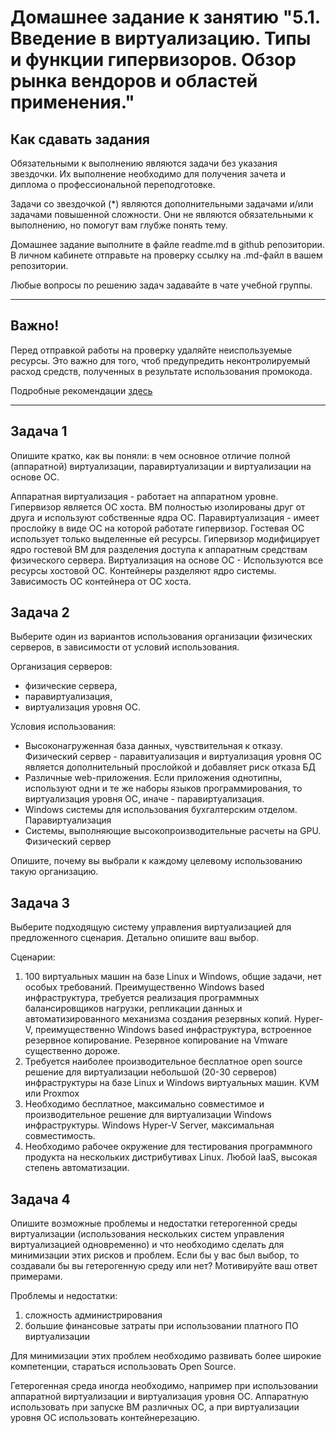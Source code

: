 
# Домашнее задание к занятию "5.1. Введение в виртуализацию. Типы и функции гипервизоров. Обзор рынка вендоров и областей применения."


## Как сдавать задания

Обязательными к выполнению являются задачи без указания звездочки. Их выполнение необходимо для получения зачета и диплома о профессиональной переподготовке.

Задачи со звездочкой (*) являются дополнительными задачами и/или задачами повышенной сложности. Они не являются обязательными к выполнению, но помогут вам глубже понять тему.

Домашнее задание выполните в файле readme.md в github репозитории. В личном кабинете отправьте на проверку ссылку на .md-файл в вашем репозитории.

Любые вопросы по решению задач задавайте в чате учебной группы.

---

## Важно!

Перед отправкой работы на проверку удаляйте неиспользуемые ресурсы.
Это важно для того, чтоб предупредить неконтролируемый расход средств, полученных в результате использования промокода.

Подробные рекомендации [здесь](https://github.com/netology-code/virt-homeworks/blob/virt-11/r/README.md)

---

## Задача 1

Опишите кратко, как вы поняли: в чем основное отличие полной (аппаратной) виртуализации, паравиртуализации и виртуализации на основе ОС.

Аппаратная виртуализация - работает на аппаратном уровне. Гипервизор является ОС хоста. ВМ полностью изолированы друг от друга и используют собственные ядра ОС.
Паравиртуализация - имеет прослойку в виде ОС на которой работате гипервизор. Гостевая ОС использует только выделенные ей ресурсы. Гипервизор модифицирует ядро гостевой ВМ для разделения доступа к аппаратным средствам физического сервера.
Виртуализация на основе ОС - Используются все ресурсы хостовой ОС. Контейнеры разделяют ядро системы. Зависимость ОС контейнера от ОС хоста.

## Задача 2

Выберите один из вариантов использования организации физических серверов, в зависимости от условий использования.

Организация серверов:
- физические сервера,
- паравиртуализация,
- виртуализация уровня ОС.

Условия использования:
- Высоконагруженная база данных, чувствительная к отказу.
Физический сервер - паравитуализация и виртуализация уровня ОС является дополнительный прослойкой и добавляет риск отказа БД
- Различные web-приложения.
Если приложения однотипны, используют одни и те же наборы языков программирования, то виртуализация уровня ОС, иначе - паравиртуализация.
- Windows системы для использования бухгалтерским отделом.
Паравиртуализация
- Системы, выполняющие высокопроизводительные расчеты на GPU.
Физический сервер

Опишите, почему вы выбрали к каждому целевому использованию такую организацию.

## Задача 3

Выберите подходящую систему управления виртуализацией для предложенного сценария. Детально опишите ваш выбор.

Сценарии:

1. 100 виртуальных машин на базе Linux и Windows, общие задачи, нет особых требований. Преимущественно Windows based инфраструктура, требуется реализация программных балансировщиков нагрузки, репликации данных и автоматизированного механизма создания резервных копий.
Hyper-V, преимущественно Windows based инфраструктура, встроенное резервное копирование. Резервное копирование на Vmware существенно дороже.
2. Требуется наиболее производительное бесплатное open source решение для виртуализации небольшой (20-30 серверов) инфраструктуры на базе Linux и Windows виртуальных машин.
KVM или Proxmox
3. Необходимо бесплатное, максимально совместимое и производительное решение для виртуализации Windows инфраструктуры.
Windows Hyper-V Server, максимальная совместимость.
4. Необходимо рабочее окружение для тестирования программного продукта на нескольких дистрибутивах Linux.
Любой IaaS, высокая степень автоматизации.

## Задача 4

Опишите возможные проблемы и недостатки гетерогенной среды виртуализации (использования нескольких систем управления виртуализацией одновременно) и что необходимо сделать для минимизации этих рисков и проблем. Если бы у вас был выбор, то создавали бы вы гетерогенную среду или нет? Мотивируйте ваш ответ примерами.

Проблемы и недостатки:

1. сложность администрирования
2. большие финансовые затраты при использовании платного ПО виртуализации

Для минимизации этих проблем необходимо развивать более широкие компетенции, стараться использовать Open Source.

Гетерогенная среда иногда необходимо, например при использовании аппаратной виртуализации и виртуализация уровня ОС. Аппаратную использовать при запуске ВМ различных
ОС, а при виртуализации уровня ОС использовать контейнерезацию.

